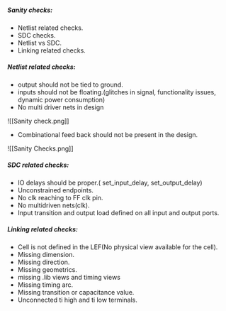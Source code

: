 
##### Sanity checks:
- Netlist related checks.
- SDC checks.
- Netlist vs SDC.
- Linking related checks.

##### Netlist related checks:
- output should not be tied to ground.
- inputs should not be floating.(glitches in signal, functionality issues, dynamic power consumption)
- No multi driver nets in design

![[Sanity check.png]]

- Combinational feed back should not be present in the design.

![[Sanity Checks.png]]


##### SDC related checks:
- IO delays should be proper.( set_input_delay, set_output_delay)
- Unconstrained endpoints.
- No clk reaching to FF clk pin.
- No multidriven nets(clk).
- Input transition and output load defined on all input and output ports.

##### Linking related checks:
- Cell is not defined in the LEF(No physical view available for the cell).
- Missing dimension.
- Missing direction.
- Missing geometrics.
- missing .lib views and timing views
- Missing timing arc.
- Missing transition or capacitance value.
- Unconnected ti high and ti low terminals.
